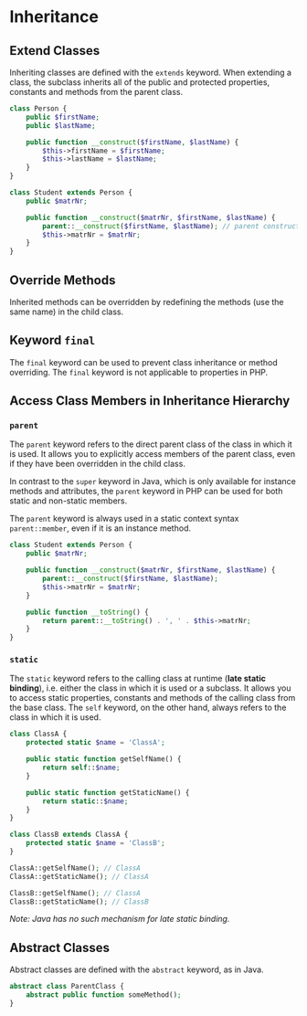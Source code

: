 # Inheritance

## Extend Classes
Inheriting classes are defined with the `extends` keyword. When extending a class, the subclass inherits all of the public and protected properties, constants and methods from the parent class. 

```php
class Person {
    public $firstName;
    public $lastName;

    public function __construct($firstName, $lastName) {
        $this->firstName = $firstName;
        $this->lastName = $lastName;
    }
}

class Student extends Person {
    public $matrNr;

    public function __construct($matrNr, $firstName, $lastName) {
        parent::__construct($firstName, $lastName); // parent constructor call
        $this->matrNr = $matrNr;
    }
}
```

## Override Methods

Inherited methods can be overridden by redefining the methods (use the same name) in the child class.

## Keyword `final`

The `final` keyword can be used to prevent class inheritance or method overriding. The `final` keyword is not applicable to properties in PHP.

## Access Class Members in Inheritance Hierarchy

### `parent`
The `parent` keyword refers to the direct parent class of the class in which it is used. It allows you to explicitly access members of the parent class, even if they have been overridden in the child class.

In contrast to the `super` keyword in Java, which is only available for instance methods and attributes, the `parent` keyword in PHP can be used for both static and non-static members.

The `parent` keyword is always used in a static context syntax `parent::member`, even if it is an instance method.

```php
class Student extends Person {
    public $matrNr;

    public function __construct($matrNr, $firstName, $lastName) {
        parent::__construct($firstName, $lastName);
        $this->matrNr = $matrNr;
    }

    public function __toString() {
        return parent::__toString() . ', ' . $this->matrNr;
    }
}
```

### `static`
The `static` keyword refers to the calling class at runtime (**late static binding**), i.e. either the class in which it is used or a subclass. It allows you to access static properties, constants and methods of the calling class from the base class. The `self` keyword, on the other hand, always refers to the class in which it is used.
```php
class ClassA {
    protected static $name = 'ClassA';

    public static function getSelfName() {
        return self::$name;
    }

    public static function getStaticName() {
        return static::$name;
    }
}

class ClassB extends ClassA {
    protected static $name = 'ClassB';
}

ClassA::getSelfName(); // ClassA
ClassA::getStaticName(); // ClassA

ClassB::getSelfName(); // ClassA
ClassB::getStaticName(); // ClassB
```
_Note: Java has no such mechanism for late static binding._

## Abstract Classes

Abstract classes are defined with the `abstract` keyword, as in Java.
```php
abstract class ParentClass {
    abstract public function someMethod();
}
```
